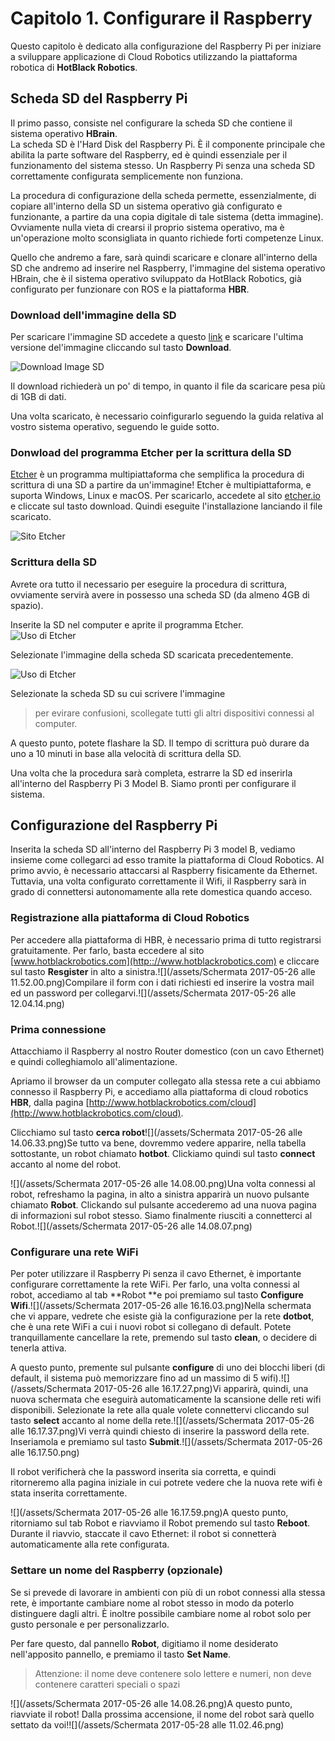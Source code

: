 # Capitolo 1. Configurare il Raspberry

Questo capitolo è dedicato alla configurazione del Raspberry Pi per iniziare a sviluppare applicazione di Cloud Robotics utilizzando la piattaforma robotica di **HotBlack Robotics**.

## Scheda SD del Raspberry Pi

Il primo passo, consiste nel configurare la scheda SD che contiene il sistema operativo **HBrain**.  
La scheda SD è l'Hard Disk del Raspberry Pi. È il componente principale che abilita la parte software del Raspberry, ed è quindi essenziale per il funzionamento del sistema stesso. Un Raspberry Pi senza una scheda SD correttamente configurata semplicemente non funziona.

La procedura di configurazione della scheda permette, essenzialmente, di copiare all'interno della SD un sistema operativo già configurato e funzionante, a partire da una copia digitale di tale sistema \(detta immagine\). Ovviamente nulla vieta di crearsi il proprio sistema operativo, ma è un'operazione molto sconsigliata in quanto richiede forti competenze Linux.

Quello che andremo a fare, sarà quindi scaricare e clonare all'interno della SD che andremo ad inserire nel Raspberry, l'immagine del sistema operativo HBrain, che è il sistema operativo sviluppato da HotBlack Robotics, già configurato per funzionare con ROS e la piattaforma **HBR**.

### Download dell'immagine della SD

Per scaricare l'immagine SD accedete a questo [link](https://sourceforge.net/projects/hbrain/) e scaricare l'ultima versione del'immagine cliccando sul tasto **Download**.

![Download Image SD](img/chapter1/download-hbrain.png)

Il download richiederà un po' di tempo, in quanto il file da scaricare pesa più di 1GB di dati.

Una volta scaricato, è necessario coinfigurarlo seguendo la guida relativa al vostro sistema operativo, seguendo le guide sotto.

### Donwload del programma **Etcher** per la scrittura della SD

[Etcher](https://etcher.io) è un programma multipiattaforma che semplifica la procedura di scrittura di una SD a partire da un'immagine! Etcher è multipiattaforma, e suporta Windows, Linux e macOS. Per scaricarlo, accedete al sito [etcher.io](https://etcher.io) e cliccate sul tasto download. Quindi eseguite l'installazione lanciando il file scaricato.

![Sito Etcher](img/chapter1/etcherio.png)

### Scrittura della SD

Avrete ora tutto il necessario per eseguire la procedura di scrittura, ovviamente servirà avere in possesso una scheda SD \(da almeno 4GB di spazio\).

Inserite la SD nel computer e aprite il programma Etcher.  
![Uso di Etcher](img/chapter1/etcher1.png)

Selezionate l'immagine della scheda SD scaricata precedentemente.

![Uso di Etcher](img/chapter1/etcher2.png)

Selezionate la scheda SD su cui scrivere l'immagine

> per evirare confusioni, scollegate tutti gli altri dispositivi connessi al computer.

A questo punto, potete flashare la SD. Il tempo di scrittura può durare da uno a 10 minuti in base alla velocità di scrittura della SD.

Una volta che la procedura sarà completa, estrarre la SD ed inserirla all'interno del Raspberry Pi 3 Model B. Siamo pronti per configurare il sistema.

## Configurazione del Raspberry Pi

Inserita la scheda SD all'interno del Raspberry Pi 3 model B, vediamo insieme come collegarci ad esso tramite la piattaforma di Cloud Robotics. Al primo avvio, è necessario attaccarsi al Raspberry fisicamente da Ethernet. Tuttavia, una volta configurato correttamente il Wifi, il Raspberry sarà in grado di connettersi autonomamente alla rete domestica quando acceso.

### Registrazione alla piattaforma di Cloud Robotics

Per accedere alla piattaforma di HBR, è necessario prima di tutto registrarsi gratuitamente. Per farlo, basta eccedere al sito [www.hotblackrobotics.com](http:://www.hotblackrobotics.com) e cliccare sul tasto **Resgister** in alto a sinistra.![](/assets/Schermata 2017-05-26 alle 11.52.00.png)Compilare il form con i dati richiesti ed inserire la vostra mail ed un password per collegarvi.![](/assets/Schermata 2017-05-26 alle 12.04.14.png)

### Prima connessione

Attacchiamo il Raspberry al nostro Router domestico \(con un cavo Ethernet\) e quindi colleghiamolo all'alimentazione.

Apriamo il browser da un computer collegato alla stessa rete a cui abbiamo connesso il Raspberry Pi, e accediamo alla piattaforma di cloud robotics **HBR**, dalla pagina [http://www.hotblackrobotics.com/cloud](http://www.hotblackrobotics.com/cloud).

Clicchiamo sul tasto **cerca robot**![](/assets/Schermata 2017-05-26 alle 14.06.33.png)Se tutto va bene, dovremmo vedere apparire, nella tabella sottostante, un robot chiamato **hotbot**. Clickiamo quindi sul tasto **connect** accanto al nome del robot.

![](/assets/Schermata 2017-05-26 alle 14.08.00.png)Una volta connessi al robot, refreshamo la pagina, in alto a sinistra apparirà un nuovo pulsante chiamato **Robot**. Clickando sul pulsante accederemo ad una nuova pagina di informazioni sul robot stesso. Siamo finalmente riusciti a connetterci al Robot.![](/assets/Schermata 2017-05-26 alle 14.08.07.png)

### Configurare una rete WiFi

Per poter utilizzare il Raspberry Pi senza il cavo Ethernet, è importante configurare correttamente la rete WiFi. Per farlo, una volta connessi al robot, accediamo al tab **Robot **e poi premiamo sul tasto **Configure Wifi**.![](/assets/Schermata 2017-05-26 alle 16.16.03.png)Nella schermata che vi appare, vedrete che esiste già la configurazione per la rete **dotbot**, che è una rete WiFi a cui i nuovi robot si collegano di default. Potete tranquillamente cancellare la rete, premendo sul tasto **clean**, o decidere di tenerla attiva.

A questo punto, premente sul pulsante **configure** di uno dei blocchi liberi \(di default, il sistema può memorizzare fino ad un massimo di 5 wifi\).![](/assets/Schermata 2017-05-26 alle 16.17.27.png)Vi apparirà, quindi, una nuova schermata che eseguirà automaticamente la scansione delle reti wifi disponibili. Selezionate la rete alla quale volete connettervi cliccando sul tasto **select** accanto al nome della rete.![](/assets/Schermata 2017-05-26 alle 16.17.37.png)Vi verrà quindi chiesto di inserire la password della rete. Inseriamola e premiamo sul tasto **Submit**.![](/assets/Schermata 2017-05-26 alle 16.17.50.png)

Il robot verificherà che la password inserita sia corretta, e quindi ritorneremo alla pagina iniziale in cui potrete vedere che la nuova rete wifi è stata inserita correttamente.

![](/assets/Schermata 2017-05-26 alle 16.17.59.png)A questo punto, ritorniamo sul tab Robot e riavviamo il Robot premendo sul tasto **Reboot**. Durante il riavvio, staccate il cavo Ethernet: il robot si connetterà automaticamente alla rete configurata.

### Settare un nome del Raspberry \(opzionale\)

Se si prevede di lavorare in ambienti con più di un robot connessi alla stessa rete, è importante cambiare nome al robot stesso in modo da poterlo distinguere dagli altri. È inoltre possibile cambiare nome al robot solo per gusto personale e per personalizzarlo.

Per fare questo, dal pannello **Robot**, digitiamo il nome desiderato nell'apposito pannello, e premiamo il tasto **Set Name**.

> Attenzione: il nome deve contenere solo lettere e numeri, non deve contenere caratteri speciali o spazi

![](/assets/Schermata 2017-05-26 alle 14.08.26.png)A questo punto, riavviate il robot! Dalla prossima accensione, il nome del robot sarà quello settato da voi!![](/assets/Schermata 2017-05-28 alle 11.02.46.png)

